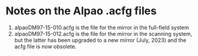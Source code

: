 # Notes on the Alpao .acfg files

1. alpaoDM97-15-010.acfg is the file for the mirror in the full-field system
2. alpaoDM97-15-012.acfg is the file for the mirror in the scanning system, but the latter has been upgraded to a new mirror (July, 2023) and the acfg file is now obsolete.


